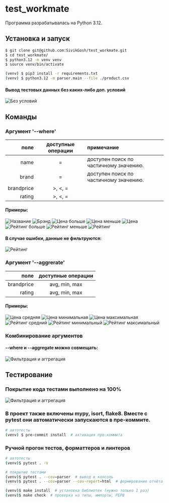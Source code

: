 # test_workmate

Программа разрабатывалась на Python 3.12.

## Установка и запуск

```bash
$ git clone git@github.com:SivikGosh/test_workmate.git
$ cd test_workmate/
$ python3.12 -m venv venv
$ source venv/bin/activate

(venv) $ pip3 install -r requirements.txt
(venv) $ python3.12 -m parser.main --file ./product.csv
```

#### Вывод тестовых данных без каких-либо доп. условий

![Без условий](screenshots/full.jpg)

## Команды

### Аргумент '--where'

| поле       | доступные операции | примечание                             |
|-----------:|:------------------:|:---------------------------------------|
| name       | =                  | доступен поиск по частичному значению. |
| brand      | =                  | доступен поиск по частичному значению. |
| brandprice | >, <, =            |                                        |
| rating     | >, <, =            |                                        |

#### Примеры:
![Название](screenshots/where_name.jpg)
![Брэнд](screenshots/where_brand.jpg)
![Цена больше](screenshots/where_price_more.jpg)
![Цена меньше](screenshots/where_price_less.jpg)
![Цена](screenshots/where_price_eq.jpg)
![Рейтинг больше](screenshots/where_rating_more.jpg)
![Рейтинг меньше](screenshots/where_rating_less.jpg)
![Рейтинг](screenshots/where_rating_eq.jpg)

#### В случае ошибки, данные не фильтруются:
![Рейтинг](screenshots/where_error.jpg)

### Аргумент '--aggrerate'

| поле       | доступные операции |
|-----------:|:------------------:|
| brandprice | avg, min, max      |
| rating     | avg, min, max      |

#### Примеры:
![Цена средняя](screenshots/price_avg.jpg)
![Цена минимальная](screenshots/price_min.jpg)
![Цена максимальная](screenshots/price_max.jpg)
![Рейтинг средний](screenshots/rating_avg.jpg)
![Рейтинг минимальный](screenshots/rating_min.jpg)
![Рейтинг максимальный](screenshots/rating_max.jpg)

### Комбинирование аргументов
#### --where и --aggregate можно совмещать:
![Фильтрация и аггрегация](screenshots/where_and_aggregate.jpg)

## Тестирование

### Покрытие кода тестами выполнено на 100%
![Фильтрация и аггрегация](screenshots/coverage.jpg)

### В проект также включены mypy, isort, flake8. Вместе с pytest они автоматически запускаются в пре-коммите.

```bash
# автотесты
(venv) $ pre-commit install  # активация пре-коммита
```

### Ручной прогон тестов, форматтеров и линтеров

```bash
# автотесты
(venv)$ pytest . -v

# покрытие тестами
(venv)$ pytest . --cov=parser  # вывод в консоль
(venv)$ pytest . --cov=parser --cov-report=html  # формирование отчёта

(venv)$ make install  # установка библиотек (нужно только 1 раз)
(venv)$ make check  # проверка на типы, импорты, PEP8
```
